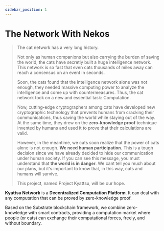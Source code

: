 ```yaml
---
sidebar_position: 1
---
```


# The Network With Nekos

> The cat network has a very long history.
> 
> Not only as human companions but also carrying the burden of saving the world, the cats have secretly built a huge intelligence network. This network is so fast that even cats thousands of miles away can reach a consensus on an event in seconds.
>
> Soon, the cats found that the intelligence network alone was not enough, they needed massive computing power to analyze the intelligence and come up with countermeasures. Thus, the cat network took on a new and essential task: Computation.
> 
> Now, cutting-edge cryptographers among cats have developed new cryptographic technology that prevents humans from cracking their communications, thus saving the world while staying out of the way. At the same time, they drew on the **zero-knowledge proof** technique invented by humans and used it to prove that their calculations are valid.
>
> However, in the meantime, we cats soon realize that the power of cats alone is not enough. **We need human participation.** This is a tough decision since we have already decided to hide our communication under human society. If you can see this message, you must understand that **the world is in danger**. We cant tell you much about our plans, but it's important to know that, in this way, cats and humans will survive.
>
> This project, named Project Kyattsu, will be our hope.

**Kyattsu Network** is a **Decentralized Computation Platform**. It can deal with any computation that can be proved by zero-knowledge proof.

Based on the Substrate blockchain framework, we combine zero-knowledge with smart contracts, providing a computation market where people (or cats) can exchange their computational forces, freely, and without boundary.
